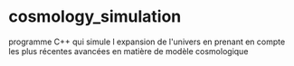 # cosmology_simulation
programme C++ qui simule l expansion de l'univers en prenant en compte les plus récentes avancées en matière de modèle cosmologique
